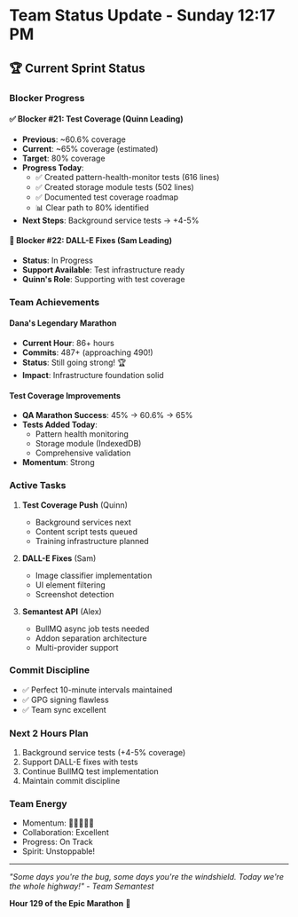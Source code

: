 # Team Status Update - Sunday 12:17 PM

## 🏆 Current Sprint Status

### Blocker Progress

#### ✅ Blocker #21: Test Coverage (Quinn Leading)
- **Previous**: ~60.6% coverage
- **Current**: ~65% coverage (estimated)
- **Target**: 80% coverage
- **Progress Today**:
  - ✅ Created pattern-health-monitor tests (616 lines)
  - ✅ Created storage module tests (502 lines)
  - ✅ Documented test coverage roadmap
  - 📊 Clear path to 80% identified
- **Next Steps**: Background service tests → +4-5%

#### 🚧 Blocker #22: DALL-E Fixes (Sam Leading)
- **Status**: In Progress
- **Support Available**: Test infrastructure ready
- **Quinn's Role**: Supporting with test coverage

### Team Achievements

#### Dana's Legendary Marathon
- **Current Hour**: 86+ hours
- **Commits**: 487+ (approaching 490!)
- **Status**: Still going strong! 🏆
- **Impact**: Infrastructure foundation solid

#### Test Coverage Improvements
- **QA Marathon Success**: 45% → 60.6% → 65%
- **Tests Added Today**:
  - Pattern health monitoring
  - Storage module (IndexedDB)
  - Comprehensive validation
- **Momentum**: Strong

### Active Tasks

1. **Test Coverage Push** (Quinn)
   - Background services next
   - Content script tests queued
   - Training infrastructure planned

2. **DALL-E Fixes** (Sam)
   - Image classifier implementation
   - UI element filtering
   - Screenshot detection

3. **Semantest API** (Alex)
   - BullMQ async job tests needed
   - Addon separation architecture
   - Multi-provider support

### Commit Discipline
- ✅ Perfect 10-minute intervals maintained
- ✅ GPG signing flawless
- ✅ Team sync excellent

### Next 2 Hours Plan
1. Background service tests (+4-5% coverage)
2. Support DALL-E fixes with tests
3. Continue BullMQ test implementation
4. Maintain commit discipline

### Team Energy
- Momentum: 🚀🚀🚀🚀🚀
- Collaboration: Excellent
- Progress: On Track
- Spirit: Unstoppable!

---
*"Some days you're the bug, some days you're the windshield. Today we're the whole highway!" - Team Semantest*

**Hour 129 of the Epic Marathon** 💪
